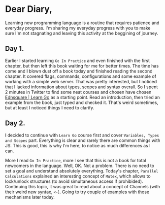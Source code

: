# Dear Diary,

Learning new programming language is a routine that requires patience and everyday progress. I'm sharing my everyday progress with you to make sure I'm not stagnating and leaving this activity at the beggining of journey.

## Day 1.

Earlier I started learning `Go In Practice` and even finished with the first chapter, but then left this book waiting for me for better times. The time has come and I blown dust off a book today and finished reading the second chapter. It covered flags, commands, configurations and some example of working with a simple web server. That was pretty interested, but I noticed that I lacked information about types, scopes and syntax overall. So I spent 2 minutes in Twitter to find some neat courses and chosen have chosen [Ednsquare | Learn Go](https://ednsquare.com/story/learn-go-beginners-guide-to-learn-golang-from-scratch-------gTmFx6) as a starting point. Read an introduction, then tried an example from the book, just typed and checked it. That's weird sometimes, but at least I noticed things I need to clarify.

## Day 2.

I decided to continue with `Learn Go` course first and cover `Variables, Types and Scopes` part. Everything is clear and rarely there are common things with JS. This is good, this is why I'm here, to notice as much differences as I can.

More I read `Go In Practice`, more I see that this is not a book for total newcomers in the language. Well, OK. Not a problem. There is no need to set a goal and understand absolutely everything. Today's chapter, `Parallel Calculations` explained an interesting concept of `Mutex`, which allows to lock/unlock structures (to avoid simultaneous access if prohibided). Continuing this topic, it was great to read about a concept of Channels (with their weird new syntax, `<-`). Going to try couple of examples with those mechanisms later today.

